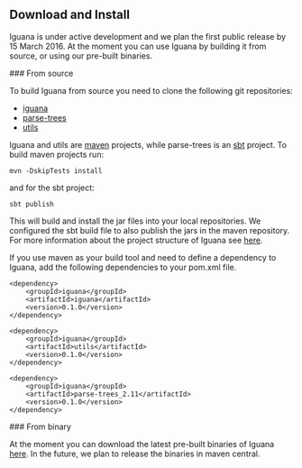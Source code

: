 
<h2>Download and Install</h2>

<p>Iguana is under active development and we plan the first public release by 15 
March 2016. At the moment you can use Iguana by building it from source, or
using our pre-built binaries.</p>

<div id="Source" class="subgroup" markdown="1">
### From source

<p>To build Iguana from source you need to clone the following git 
repositories:</p>

- [iguana](https://github.com/iguana-parser/iguana)
- [parse-trees](https://github.com/iguana-parser/parse-trees)
- [utils](https://github.com/iguana-parser/utils)

<p>Iguana and utils are <a href="https://maven.apache.org">maven</a> projects, while
parse-trees is an <a href="http://www.scala-sbt.org">sbt</a> project.
To build maven projects run:</p>

    mvn -DskipTests install

and for the sbt project:

    sbt publish

<p>This will build and install the jar files into your local repositories.
We configured the sbt build file to also publish the jars in the maven
repository. For more information about the project structure of Iguana see 
<a href="{{ site.baseurl }}/documentation.html#Projects">here</a>.</p>

<p>If you use maven as your build tool and need to define a dependency to Iguana,
add the following dependencies to your pom.xml file.</p>

    <dependency>
        <groupId>iguana</groupId>
        <artifactId>iguana</artifactId>
        <version>0.1.0</version>
    </dependency>

    <dependency>
        <groupId>iguana</groupId>
        <artifactId>utils</artifactId>
        <version>0.1.0</version>
    </dependency>

    <dependency>
        <groupId>iguana</groupId>
        <artifactId>parse-trees_2.11</artifactId>
        <version>0.1.0</version>
    </dependency>

</div>

<div id="Binary" class="subgroup" markdown="1">
### From binary

At the moment you can download the latest pre-built binaries of Iguana 
[here](). In the future, we plan to release the binaries in maven central.
</div>